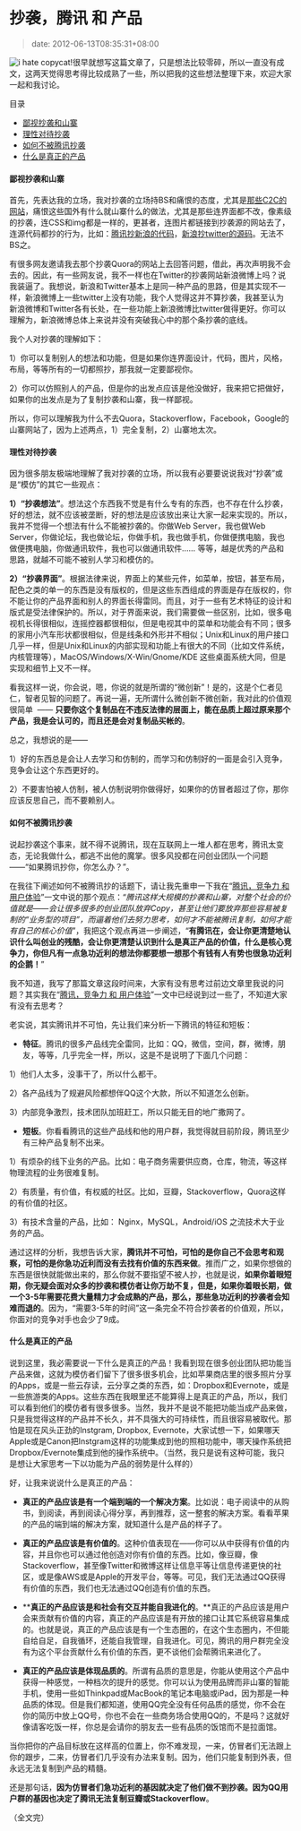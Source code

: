 # 抄袭，腾讯 和 产品
>date: 2012-06-13T08:35:31+08:00


![](https://coolshell.cn/wp-content/uploads/2012/06/i-hate-copycat-296x300.png "i hate copycat!")很早就想写这篇文章了，只是想法比较零碎，所以一直没有成文，这两天觉得思考得比较成熟了一些，所以把我的这些想法整理下来，欢迎大家一起和我讨论。




目录



* [鄙视抄袭和山寨](#%E9%84%99%E8%A7%86%E6%8A%84%E8%A2%AD%E5%92%8C%E5%B1%B1%E5%AF%A8 "鄙视抄袭和山寨")
* [理性对待抄袭](#%E7%90%86%E6%80%A7%E5%AF%B9%E5%BE%85%E6%8A%84%E8%A2%AD "理性对待抄袭")
* [如何不被腾讯抄袭](#%E5%A6%82%E4%BD%95%E4%B8%8D%E8%A2%AB%E8%85%BE%E8%AE%AF%E6%8A%84%E8%A2%AD "如何不被腾讯抄袭")
* [什么是真正的产品](#%E4%BB%80%E4%B9%88%E6%98%AF%E7%9C%9F%E6%AD%A3%E7%9A%84%E4%BA%A7%E5%93%81 "什么是真正的产品")

#### 鄙视抄袭和山寨


首先，先表达我的立场，我对抄袭的立场持BS和痛恨的态度，尤其是[那些C2C的网站](https://coolshell.cn/articles/3820.html "中国的C2C模式")，痛恨这些国外有什么就山寨什么的做法，尤其是那些连界面都不改，像素级的抄袭，连CSS和img都是一样的，更甚者，连图片都链接到抄袭源的网站去了，连源代码都抄的行为，比如：[腾讯抄新浪的代码](http://weibo.com/1661751144/yjLfJqMZ6)，[新浪抄twitter的源码](http://yuanxing.iteye.com/blog/638129)。无法不BS之。


有很多网友邀请我去那个抄袭Quora的网站上去回答问题，借此，再次声明我不会去的。因此，有一些网友说，我不一样也在Twitter的抄袭网站新浪微博上吗？说我装逼了。我想说，新浪和Twitter基本上是同一种产品的思路，但是其实现不一样，新浪微博上一些twitter上没有功能，我个人觉得这并不算抄袭，我甚至认为新浪微博和Twitter各有长处，在一些功能上新浪微博比twitter做得更好。你可以理解为，新浪微博总体上来说并没有突破我心中的那个条抄袭的底线。


我个人对抄袭的理解如下：


1）你可以复制别人的想法和功能，但是如果你连界面设计，代码，图片，风格，布局，等等所有的一切都照抄，那我就一定要鄙视你。


2）你可以仿照别人的产品，但是你的出发点应该是他没做好，我来把它把做好，如果你的出发点是为了复制抄袭和山寨，我一样鄙视。


所以，你可以理解我为什么不去Quora，Stackoverflow，Facebook，Google的山寨网站了，因为上述两点，1）完全复制，2）山寨地太次。


#### 理性对待抄袭


因为很多朋友极端地理解了我对抄袭的立场，所以我有必要要说说我对“抄袭”或是“模仿”的其它一些观点：



**1）“抄袭想法”**。想法这个东西我不觉是有什么专有的东西，也不存在什么抄袭，好的想法，就不应该被垄断，好的想法是应该放出来让大家一起来实现的。所以，我并不觉得一个想法有什么不能被抄袭的。你做Web Server，我也做Web Server，你做论坛，我也做论坛，你做手机，我也做手机，你做便携电脑，我也做便携电脑，你做通讯软件，我也可以做通讯软件…… 等等，越是优秀的产品和思路，就越不可能不被别人学习和模仿的。


**2）“抄袭界面”**。根据法律来说，界面上的某些元件，如菜单，按钮，甚至布局，配色之类的单一的东西是没有版权的，但是这些东西组成的界面是存在版权的，你不能让你的产品界面和别人的界面长得雷同。而且，对于一些有艺术特征的设计和版式是受法律保护的。所以，对于界面来说，我们需要做一些区别，比如，很多电视机长得很相似，连摇控器都很相似，但是电视其中的菜单和功能会有不同；很多的家用小汽车形状都很相似，但是线条和外形并不相似；Unix和Linux的用户接口几乎一样，但是Unix和Linux的内部实现和功能上有很大的不同（比如文件系统，内核管理等），MacOS/Windows/X-Win/Gnome/KDE 这些桌面系统大同，但是实现和细节上又不一样。


看我这样一说，你会说，嗯，你说的就是所谓的“微创新”！是的，这是个仁者见仁，智者见智的问题了。再说一遍，无所谓什么微创新不微创新，我对此的价值观很简单  —— **只要你这个复制品在不违反法律的层面上，能在品质上超过原来那个产品，我是会认可的，而且还是会对复制品买帐的**。


总之，我想说的是——


1）好的东西总是会让人去学习和仿制的，而学习和仿制好的一面是会引入竞争，竞争会让这个东西更好的。


2）不要害怕被人仿制，被人仿制说明你做得好，如果你的仿冒者超过了你，那你应该反思自己，而不要赖别人。


#### 如何不被腾讯抄袭


说起抄袭这个事来，就不得不说腾讯，现在互联网上一堆人都在思考，腾讯太变态，无论我做什么，都逃不出他的魔掌。很多风投都在问创业团队一个问题——“如果腾讯抄你，你怎么办？”。


在我往下阐述如何不被腾讯抄的话题下，请让我先重申一下我在“[腾讯，竞争力 和 用户体验](https://coolshell.cn/articles/5901.html "腾讯，竞争力 和 用户体验")”一文中说的那个观点：“*腾讯这样大规模的抄袭和山寨，对整个社会的价值就是——会让很多很多的创业团队放弃Copy，甚至让他们要放弃那些容易被复制的“业务型的项目”，而逼着他们去努力思考，如何才不能被腾讯复制，如何才能有自己的核心价值*”，我把这个观点再进一步阐述，“**有腾讯在，会让你更清楚地认识什么叫创业的残酷，会让你更清楚认识到什么是真正产品的价值，什么是核心竞争力，你但凡有一点急功近利的想法你都要想一想那个有钱有人有势也很急功近利的企鹅！**”


我不知道，我写了那篇文章这段时间来，大家有没有思考过前边文章里我说的问题？其实我在“[腾讯，竞争力 和 用户体验](https://coolshell.cn/articles/5901.html "腾讯，竞争力 和 用户体验")”一文中已经说到过一些了，不知道大家有没有去思考？


老实说，其实腾讯并不可怕，先让我们来分析一下腾讯的特征和短板：


* **特征**。腾讯的很多产品线完全雷同，比如：QQ，微信，空间，群，微博，朋友，等等，几乎完全一样，所以，这是不是说明了下面几个问题：


1）他们人太多，没事干了，所以什么都干。  

2）各产品线为了规避风险都想伴QQ这个大款，所以不知道怎么创新。  

3）内部竞争激烈，技术团队加班赶工，所以只能无目的地广撒网了。


* **短板**。你看看腾讯的这些产品线和他的用户群，我觉得就目前阶段，腾讯至少有三种产品复制不出来。


1）有烦杂的线下业务的产品。比如：电子商务需要供应商，仓库，物流，等这样物理流程的业务很难复制。  

2）有质量，有价值，有权威的社区。比如，豆瓣，Stackoverflow，Quora这样的有价值的社区。  

3）有技术含量的产品，比如： Nginx，MySQL，Android/iOS 之流技术大于业务的产品。


通过这样的分析，我想告诉大家，**腾讯并不可怕，可怕的是你自己不会思考和观察，可怕的是你急功近利而没有去找有价值的东西来做**。推而广之，如果你想做的东西是很快就能做出来的，那么你就不要指望不被人抄，也就是说，**如果你着眼短期，你无疑会面对众多的抄袭和模仿者让你万劫不复，但是，如果你着眼长期，做一个3-5年需要花费大量精力才会成熟的产品，那么，那些急功近利的抄袭者会知难而退的**。因为，“需要3-5年的时间”这一条完全不符合抄袭者的价值观，所以，你面对的竞争对手也会少了9成。


#### 什么是真正的产品


说到这里，我必需要说一下什么是真正的产品！我看到现在很多创业团队把功能当产品来做，这就为模仿者们留下了很多很多机会，比如苹果商店里的很多照片分享的Apps，或是一些云存读，云分享之类的东西，如：Dropbox和Evernote，或是一些旅游类的Apps。这些东西在我眼里还不能算得上是真正的产品，所以，我们可以看到他们的模仿者有很多很多。当然，我并不是说不能把功能当成产品来做，只是我觉得这样的产品并不长久，并不具强大的可持续性，而且很容易被取代。那怕是现在风头正劲的Instgram, Dropbox, Evernote，大家试想一下，如果哪天Apple或是Canon把Instgram这样的功能集成到他的照相功能中，哪天操作系统把Dropbox/Evernote集成到他的操作系统中。（当然，我只是说有这种可能，我只是想让大家思考一下以功能为产品的弱势是什么样的）


好，让我来说说什么是真正的产品：


* **真正的产品应该是有一个端到端的一个解决方案**。比如说：电子阅读中的从购书，到阅读，再到阅读心得分享，再到推荐，这一整套的解决方案。看看苹果的产品的端到端的解决方案，就知道什么是产品的样子了。


* **真正的产品应该是有价值的**。这种价值表现在——你可以从中获得有价值的内容，并且你也可以通过他创造对你有价值的东西。比如，像豆瓣，像Stackoverflow，甚至像Twitter和微博这样让信息平等让信息传递更快的社区，或是像AWS或是Apple的开发平台，等等。可见，我们无法通过QQ获得有价值的东西，我们也无法通过QQ创造有价值的东西。


* ****真正的产品应该是和社会有交互并能自我进化的**。**真正的产品应该是用户会来贡献有价值的内容，真正的产品应该是有开放的接口让其它系统容易集成的。也就是说，真正的产品应该是有一个生态圈的，在这个生态圈内，不但能自给自足，自我循环，还能自我管理，自我进化。可见，腾讯的用户群完全没有为这个平台贡献什么有价值的东西，更不谈他们会帮腾讯来进化了。


* **真正的产品应该是体现品质的**。所谓有品质的意思是，你能从使用这个产品中获得一种感觉，一种档次的提升的感觉。你可以认为使用品牌而非山寨的智能手机，使用一些如Thinkpad或MacBook的笔记本电脑或iPad，因为那是一种品质的体现。但是我们都知道，使用QQ完全没有任何品质的感觉，你不会在你的简历中放上QQ号，你也不会在一些商务场合使用QQ的，不是吗？这就好像请客吃饭一样，你总是会请你的朋友去一些有品质的饭馆而不是拉面馆。


当你把你的产品目标放在这样高的位置上，你不难发现，一来，仿冒者们无法跟上你的跟步，二来，仿冒者们几乎没有办法来复制。因为，他们只能复制到外表，但永远无法复制到产品的精髓。


还是那句话，**因为仿冒者们急功近利的基因就决定了他们做不到抄袭。因为QQ用户群的基因也决定了腾讯无法复制豆瓣或Stackoverflow**。


（全文完）


